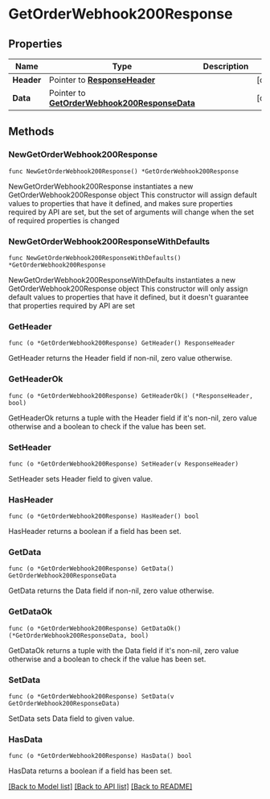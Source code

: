 # GetOrderWebhook200Response

## Properties

Name | Type | Description | Notes
------------ | ------------- | ------------- | -------------
**Header** | Pointer to [**ResponseHeader**](ResponseHeader.md) |  | [optional] 
**Data** | Pointer to [**GetOrderWebhook200ResponseData**](GetOrderWebhook200ResponseData.md) |  | [optional] 

## Methods

### NewGetOrderWebhook200Response

`func NewGetOrderWebhook200Response() *GetOrderWebhook200Response`

NewGetOrderWebhook200Response instantiates a new GetOrderWebhook200Response object
This constructor will assign default values to properties that have it defined,
and makes sure properties required by API are set, but the set of arguments
will change when the set of required properties is changed

### NewGetOrderWebhook200ResponseWithDefaults

`func NewGetOrderWebhook200ResponseWithDefaults() *GetOrderWebhook200Response`

NewGetOrderWebhook200ResponseWithDefaults instantiates a new GetOrderWebhook200Response object
This constructor will only assign default values to properties that have it defined,
but it doesn't guarantee that properties required by API are set

### GetHeader

`func (o *GetOrderWebhook200Response) GetHeader() ResponseHeader`

GetHeader returns the Header field if non-nil, zero value otherwise.

### GetHeaderOk

`func (o *GetOrderWebhook200Response) GetHeaderOk() (*ResponseHeader, bool)`

GetHeaderOk returns a tuple with the Header field if it's non-nil, zero value otherwise
and a boolean to check if the value has been set.

### SetHeader

`func (o *GetOrderWebhook200Response) SetHeader(v ResponseHeader)`

SetHeader sets Header field to given value.

### HasHeader

`func (o *GetOrderWebhook200Response) HasHeader() bool`

HasHeader returns a boolean if a field has been set.

### GetData

`func (o *GetOrderWebhook200Response) GetData() GetOrderWebhook200ResponseData`

GetData returns the Data field if non-nil, zero value otherwise.

### GetDataOk

`func (o *GetOrderWebhook200Response) GetDataOk() (*GetOrderWebhook200ResponseData, bool)`

GetDataOk returns a tuple with the Data field if it's non-nil, zero value otherwise
and a boolean to check if the value has been set.

### SetData

`func (o *GetOrderWebhook200Response) SetData(v GetOrderWebhook200ResponseData)`

SetData sets Data field to given value.

### HasData

`func (o *GetOrderWebhook200Response) HasData() bool`

HasData returns a boolean if a field has been set.


[[Back to Model list]](../README.md#documentation-for-models) [[Back to API list]](../README.md#documentation-for-api-endpoints) [[Back to README]](../README.md)


